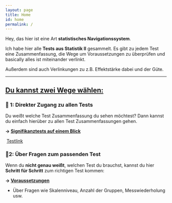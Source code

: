 ```yaml
---
layout: page
title: Home
id: home
permalink: /
---
```



Hey, das hier ist eine Art **statistisches Navigationssystem**.

Ich habe hier alle **Tests aus Statistik II** gesammelt. Es gibt zu jedem Test eine Zusammenfassung, die Wege um Voraussetzungen zu überprüfen und basically alles ist miteinander verlinkt.

Außerdem sind auch Verlinkungen zu z.B. Effektstärke dabei und der Güte.

---

## <u>Du kannst zwei Wege wählen:</u>

### 🚀 1: Direkter Zugang zu allen Tests

Du weißt welche Test Zusammenfassung du sehen möchtest?
Dann kannst du einfach hierüber zu allen Test Zusammenfassungen gehen.

**→ [Signifikanztests auf einem Blick](/signifikanztests-auf-einem-blick)**

 [Testlink](/anova)

### 🧭2: Über Fragen zum passenden Test

Wenn du **nicht genau weißt**, welchen Test du brauchst, kannst du hier **Schritt für Schritt** zum richtigen Test kommen:

**→ [Voraussetzungen](/voraussetzungen)**

* Über Fragen wie Skalenniveau, Anzahl der Gruppen, Messwiederholung usw.
